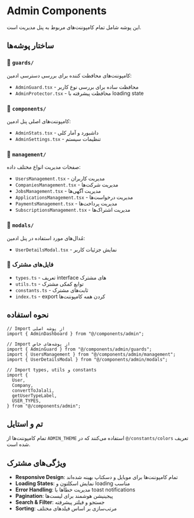 # Admin Components

این پوشه شامل تمام کامپوننت‌های مربوط به پنل مدیریت است.

## ساختار پوشه‌ها

### 📁 `guards/`

کامپوننت‌های محافظت کننده برای بررسی دسترسی ادمین:

- `AdminGuard.tsx` - محافظت ساده برای بررسی نوع کاربر
- `AdminProtector.tsx` - محافظت پیشرفته با loading state

### 📁 `components/`

کامپوننت‌های اصلی پنل ادمین:

- `AdminStats.tsx` - داشبورد و آمار کلی
- `AdminSettings.tsx` - تنظیمات سیستم

### 📁 `management/`

صفحات مدیریت انواع مختلف داده:

- `UsersManagement.tsx` - مدیریت کاربران
- `CompaniesManagement.tsx` - مدیریت شرکت‌ها
- `JobsManagement.tsx` - مدیریت آگهی‌ها
- `ApplicationsManagement.tsx` - مدیریت درخواست‌ها
- `PaymentsManagement.tsx` - مدیریت پرداخت‌ها
- `SubscriptionsManagement.tsx` - مدیریت اشتراک‌ها

### 📁 `modals/`

مُدال‌های مورد استفاده در پنل ادمین:

- `UserDetailsModal.tsx` - نمایش جزئیات کاربر

### 📄 فایل‌های مشترک

- `types.ts` - تعریف interface های مشترک
- `utils.ts` - توابع کمکی مشترک
- `constants.ts` - ثابت‌های مشترک
- `index.ts` - export کردن همه کامپوننت‌ها

## نحوه استفاده

```tsx
// Import از پوشه اصلی
import { AdminDashboard } from "@/components/admin";

// Import از پوشه‌های خاص
import { AdminGuard } from "@/components/admin/guards";
import { UsersManagement } from "@/components/admin/management";
import { UserDetailsModal } from "@/components/admin/modals";

// Import types, utils و constants
import {
  User,
  Company,
  convertToJalali,
  getUserTypeLabel,
  USER_TYPES,
} from "@/components/admin";
```

## تم و استایل

تمام کامپوننت‌ها از `ADMIN_THEME` استفاده می‌کنند که در `@/constants/colors` تعریف شده است.

## ویژگی‌های مشترک

- **Responsive Design**: تمام کامپوننت‌ها برای موبایل و دسکتاپ بهینه شده‌اند
- **Loading States**: نمایش اسکلتون و loading مناسب
- **Error Handling**: مدیریت خطاها با toast notifications
- **Pagination**: پیجینیشن هوشمند برای لیست‌ها
- **Search & Filter**: جستجو و فیلتر پیشرفته
- **Sorting**: مرتب‌سازی بر اساس فیلدهای مختلف
